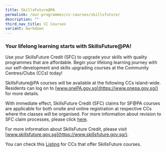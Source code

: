 ```yaml
---
title: SkillsFuture@PA
permalink: /our-programmes/cc-courses/skillsfuture/
description: ""
third_nav_title: CC Courses
variant: markdown
---
```

### Your lifelong learning starts with SkillsFuture@PA!
Use your SkillsFuture Credit (SFC) to upgrade your skills with quality programmes that are affordable. Begin your lifelong learning journey with our self-development and skills upgrading courses at the Community Centres/Clubs (CCs) today!

SkillsFuture@PA courses will be available at the following CCs island-wide. Residents can log on to [www.onePA.gov.sg](https://www.onepa.gov.sg/) for more details.

With immediate effect, SkillsFuture Credit (SFC) claims for SF@PA courses are applicable for both onsite and online registration at respective CCs where the classes will be organised.  For more information about revision to SFC claim processes, please click [here](https://www.myskillsfuture.gov.sg/content/portal/en/career-resources/career-resources/education-career-personal-development/SkillsFuture_Credit.html).

For more information about SkillsFuture Credit, please visit [www.skillsfuture.gov.sg](https://www.skillsfuture.gov.sg/).

You can check this [Listing](/files/36_SF_PA_CCs.pdf) for CCs that offer SkillsFuture courses.